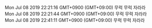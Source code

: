 Mon Jul 08 2019 22:21:16 GMT+0900 (GMT+09:00) 무럭 무럭 자라라<br/>Mon Jul 08 2019 22:21:44 GMT+0900 (GMT+09:00) 무럭 무럭 자라라<br/>Mon Jul 08 2019 22:41:11 GMT+0900 (GMT+09:00) 무럭 무럭 자라라<br/>